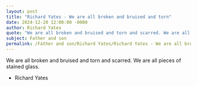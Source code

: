 ```yaml
---
layout: post
title: "Richard Yates - We are all broken and bruised and torn"
date: 2024-12-28 12:00:00 -0000
author: Richard Yates
quote: "We are all broken and bruised and torn and scarred. We are all pieces of stained glass."
subject: Father and son
permalink: /Father and son/Richard Yates/Richard Yates - We are all broken and bruised and torn
---
```


We are all broken and bruised and torn and scarred. We are all pieces of stained glass.

- Richard Yates
